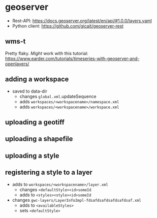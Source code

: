 # geoserver

- Rest-API: https://docs.geoserver.org/latest/en/api/#1.0.0/layers.yaml
- Python client: https://github.com/gicait/geoserver-rest 


## wms-t

Pretty flaky. *Might* work with this tutorial: 
https://www.earder.com/tutorials/timeseries-with-geoserver-and-openlayers/


## adding a workspace
- saved to data-dir
    - changes `global.xml`.updateSequence
    - adds `workspaces/<workspacename>/namespace.xml`
    - adds `workspaces/<workspacename>/workspace.xml`

## uploading a geotiff

## uploading a shapefile

## uploading a style

## registering a style to a layer
- adds to `workspaces/<workspacename>/layer.xml` 
    - changes `<defaultStyle><id>someId`
    - adds to `<styles><style><id>someId`
- changes `gwc-layers/LayerInfoImpl-fdsafdsafdsafdsafdsaf.xml`
    - adds to `<availableStyles>`
    - sets `<defaultStyle>`

